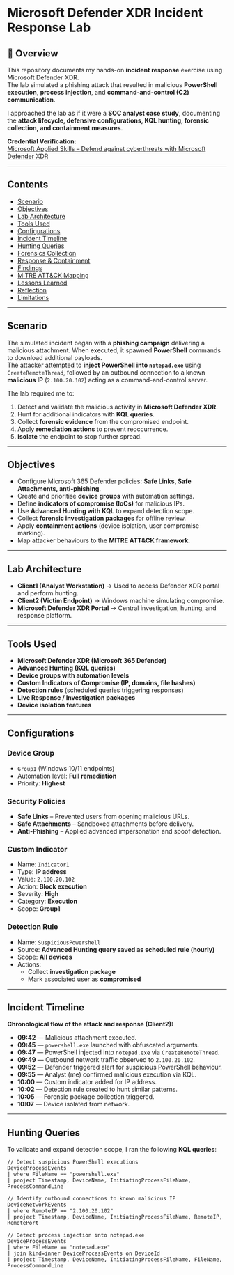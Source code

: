 # Microsoft Defender XDR Incident Response Lab

## 📌 Overview
This repository documents my hands-on **incident response** exercise using Microsoft Defender XDR.  
The lab simulated a phishing attack that resulted in malicious **PowerShell execution**, **process injection**, and **command-and-control (C2) communication**.  

I approached the lab as if it were a **SOC analyst case study**, documenting the **attack lifecycle, defensive configurations, KQL hunting, forensic collection, and containment measures**.  

**Credential Verification:**  
[Microsoft Applied Skills – Defend against cyberthreats with Microsoft Defender XDR](<https://learn.microsoft.com/en-gb/users/joelamoaniokanta-1857/credentials/5f48991d010976ca?ref=https%3A%2F%2Fwww.linkedin.com%2F>)

---

## Contents
- [Scenario](#scenario)  
- [Objectives](#objectives)  
- [Lab Architecture](#lab-architecture)  
- [Tools Used](#tools-used)  
- [Configurations](#configurations)  
- [Incident Timeline](#incident-timeline)  
- [Hunting Queries](#hunting-queries)  
- [Forensics Collection](#forensics-collection)  
- [Response & Containment](#response--containment)  
- [Findings](#findings)  
- [MITRE ATT&CK Mapping](#mitre-attck-mapping)  
- [Lessons Learned](#lessons-learned)  
- [Reflection](#reflection)  
- [Limitations](#limitations)

---

## Scenario
The simulated incident began with a **phishing campaign** delivering a malicious attachment. When executed, it spawned **PowerShell** commands to download additional payloads.  
The attacker attempted to **inject PowerShell into `notepad.exe`** using `CreateRemoteThread`, followed by an outbound connection to a known **malicious IP** (`2.100.20.102`) acting as a command-and-control server.  

The lab required me to:
1. Detect and validate the malicious activity in **Microsoft Defender XDR**.  
2. Hunt for additional indicators with **KQL queries**.  
3. Collect **forensic evidence** from the compromised endpoint.  
4. Apply **remediation actions** to prevent reoccurrence.  
5. **Isolate** the endpoint to stop further spread.  

---

## Objectives
- Configure Microsoft 365 Defender policies: **Safe Links, Safe Attachments, anti-phishing**.  
- Create and prioritise **device groups** with automation settings.  
- Define **indicators of compromise (IoCs)** for malicious IPs.  
- Use **Advanced Hunting with KQL** to expand detection scope.  
- Collect **forensic investigation packages** for offline review.  
- Apply **containment actions** (device isolation, user compromise marking).  
- Map attacker behaviours to the **MITRE ATT&CK framework**.  

---

## Lab Architecture
- **Client1 (Analyst Workstation)** → Used to access Defender XDR portal and perform hunting.  
- **Client2 (Victim Endpoint)** → Windows machine simulating compromise.  
- **Microsoft Defender XDR Portal** → Central investigation, hunting, and response platform.  

---

## Tools Used
- **Microsoft Defender XDR (Microsoft 365 Defender)**  
- **Advanced Hunting (KQL queries)**  
- **Device groups with automation levels**  
- **Custom Indicators of Compromise (IP, domains, file hashes)**  
- **Detection rules** (scheduled queries triggering responses)  
- **Live Response / Investigation packages**  
- **Device isolation features**  

---

## Configurations
### Device Group
- `Group1` (Windows 10/11 endpoints)  
- Automation level: **Full remediation**  
- Priority: **Highest**  

### Security Policies
- **Safe Links** – Prevented users from opening malicious URLs.  
- **Safe Attachments** – Sandboxed attachments before delivery.  
- **Anti-Phishing** – Applied advanced impersonation and spoof detection.  

### Custom Indicator
- Name: `Indicator1`  
- Type: **IP address**  
- Value: `2.100.20.102`  
- Action: **Block execution**  
- Severity: **High**  
- Category: **Execution**  
- Scope: **Group1**  

### Detection Rule
- Name: `SuspiciousPowershell`  
- Source: **Advanced Hunting query saved as scheduled rule (hourly)**  
- Scope: **All devices**  
- Actions:  
  - Collect **investigation package**  
  - Mark associated user as **compromised**  

---

## Incident Timeline
**Chronological flow of the attack and response (Client2):**

- **09:42** — Malicious attachment executed.  
- **09:45** — `powershell.exe` launched with obfuscated arguments.  
- **09:47** — PowerShell injected into `notepad.exe` via `CreateRemoteThread`.  
- **09:49** — Outbound network traffic observed to `2.100.20.102`.  
- **09:52** — Defender triggered alert for suspicious PowerShell behaviour.  
- **09:55** — Analyst (me) confirmed malicious execution via KQL.  
- **10:00** — Custom indicator added for IP address.  
- **10:02** — Detection rule created to hunt similar patterns.  
- **10:05** — Forensic package collection triggered.  
- **10:07** — Device isolated from network.  

---

## Hunting Queries
To validate and expand detection scope, I ran the following **KQL queries**:

```kusto
// Detect suspicious PowerShell executions
DeviceProcessEvents
| where FileName == "powershell.exe"
| project Timestamp, DeviceName, InitiatingProcessFileName, ProcessCommandLine

// Identify outbound connections to known malicious IP
DeviceNetworkEvents
| where RemoteIP == "2.100.20.102"
| project Timestamp, DeviceName, InitiatingProcessFileName, RemoteIP, RemotePort

// Detect process injection into notepad.exe
DeviceProcessEvents
| where FileName == "notepad.exe"
| join kind=inner DeviceProcessEvents on DeviceId
| project Timestamp, DeviceName, InitiatingProcessFileName, FileName, ProcessCommandLine
```
